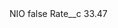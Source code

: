 <?xml version="1.0" encoding="UTF-8"?>
<CustomMetadata xmlns="http://soap.sforce.com/2006/04/metadata" xmlns:xsi="http://www.w3.org/2001/XMLSchema-instance" xmlns:xsd="http://www.w3.org/2001/XMLSchema">
    <label>NIO</label>
    <protected>false</protected>
    <values>
        <field>Rate__c</field>
        <value xsi:type="xsd:double">33.47</value>
    </values>
</CustomMetadata>
